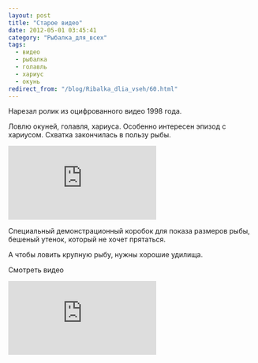 ```yaml
---
layout: post
title: "Старое видео"
date: 2012-05-01 03:45:41
category: "Рыбалка_для_всех"
tags:
  - видео
  - рыбалка
  - голавль
  - хариус
  - окунь
redirect_from: "/blog/Ribalka_dlia_vseh/60.html"
---
```

Нарезал ролик из оцифрованного видео 1998 года.

Ловлю окуней, голавля, хариуса. Особенно интересен эпизод с хариусом.
Схватка закончилась в пользу рыбы.

<div class="video">
  <iframe src="https://www.youtube.com/embed/e6e9aQcmVZM" frameborder="0" allowfullscreen></iframe>
</div>

Специальный демонстрационный коробок для показа размеров рыбы, бешеный
утенок, который не хочет прятаться.

А чтобы ловить крупную рыбу, нужны хорошие удилища.

Смотреть видео

<div class="video">
  <iframe src="https://www.youtube.com/embed/s5Mitci1x9Y" frameborder="0" allowfullscreen></iframe>
</div>
